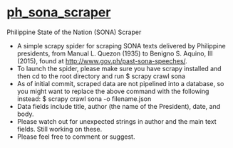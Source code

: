 # [ph_sona_scraper]()

Philippine State of the Nation (SONA) Scraper

- A simple scrapy spider for scraping SONA texts delivered by Philippine presidents, from Manual L. Quezon (1935) to Benigno S. Aquino, III (2015), found at http://www.gov.ph/past-sona-speeches/.
- To launch the spider, please make sure you have scrapy installed and then cd to the root directory and run
  $ scrapy crawl sona
- As of initial commit, scraped data are not pipelined into a database, so you might want to replace the above command with the following instead:
  $ scrapy crawl sona -o filename.json
- Data fields include title, author (the name of the President), date, and body.
- Please watch out for unexpected strings in author and the main text fields. Still working on these.
- Please feel free to comment or suggest.